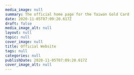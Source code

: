 ```yaml
---
media_image: null
summary: The official home page for the Taiwan Gold Card
date: 2020-11-05T07:09:20.617Z
draft: false
media_image_alt: null
layout: null
topic: null
cover_image: null
title: Official Website
tags: null
categories: null
publishDate: 2020-11-05T07:09:20.617Z
cover_image_alt: null
---
```

